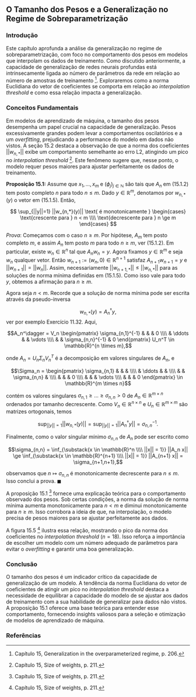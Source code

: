 ## O Tamanho dos Pesos e a Generalização no Regime de Sobreparametrização

### Introdução
Este capítulo aprofunda a análise da generalização no regime de sobreparametrização, com foco no comportamento dos pesos em modelos que interpolam os dados de treinamento. Como discutido anteriormente, a capacidade de generalização de redes neurais profundas está intrinsecamente ligada ao número de parâmetros da rede em relação ao número de amostras de treinamento [^1]. Exploraremos como a norma Euclidiana do vetor de coeficientes se comporta em relação ao *interpolation threshold* e como essa relação impacta a generalização.

### Conceitos Fundamentais
Em modelos de aprendizado de máquina, o tamanho dos pesos desempenha um papel crucial na capacidade de generalização. Pesos excessivamente grandes podem levar a comportamentos oscilatórios e a um *overfitting*, prejudicando a performance do modelo em dados não vistos. A seção 15.2 destaca a observação de que a norma dos coeficientes $||w_{n,*}||$ exibe um comportamento semelhante ao erro L2, atingindo um pico no *interpolation threshold* [^6]. Este fenômeno sugere que, nesse ponto, o modelo requer pesos maiores para ajustar perfeitamente os dados de treinamento.

**Proposição 15.1:** Assume que $x_1,...,x_m$ e $(\phi_j)_{j \in \mathbb{N}}$ são tais que $A_n$ em (15.1.2) tem posto completo $n$ para todo $n \le m$. Dado $y \in \mathbb{R}^m$, denotamos por $w_{n,*}(y)$ o vetor em (15.1.5). Então,

$$
\sup_{||y||=1} ||w_{n,*}(y)|| \text{ é monotonicamente }
\begin{cases}
\text{crescente para } n < m \\\\
\text{decrescente para } n \ge m
\end{cases}
$$

*Prova*: Começamos com o caso $n \ge m$. Por hipótese, $A_m$ tem posto completo $m$, e assim $A_n$ tem posto $m$ para todo $n \ge m$, ver (15.1.2). Em particular, existe $w_n \in \mathbb{R}^n$ tal que $A_n w_n = y$. Agora fixamos $y \in \mathbb{R}^m$ e seja $w_n$ qualquer vetor. Então $w_{n+1} := (w_n, 0) \in \mathbb{R}^{n+1}$ satisfaz $A_{n+1}w_{n+1} = y$ e $||w_{n+1}|| = ||w_n||$. Assim, necessariamente $||w_{n+1,*}|| \le ||w_{n,*}||$ para as soluções de norma mínima definidas em (15.1.5). Como isso vale para todo $y$, obtemos a afirmação para $n \ge m$.

Agora seja $n < m$. Recorde que a solução de norma mínima pode ser escrita através da pseudo-inversa

$$w_{n,*}(y) = A_n^\dagger y,$$
ver por exemplo Exercício 11.32. Aqui,

$$A_n^\dagger = V_n
\begin{pmatrix}
\sigma_{n,1}^{-1} & & & 0 \\\\
& \ddots & & \vdots \\\\
& & \sigma_{n,n}^{-1} & 0
\end{pmatrix}
U_n^T \in \mathbb{R}^{n \times m},$$

onde $A_n = U_n \Sigma_n V_n^T$ é a decomposição em valores singulares de $A_n$, e

$$\Sigma_n = \begin{pmatrix}
\sigma_{n,1} & & & \\\\
& \ddots & & \\\\
& & \sigma_{n,n} & \\\\
& & & 0 \\\\
& & & \vdots \\\\
& & & 0
\end{pmatrix} \in \mathbb{R}^{m \times n}$$

contém os valores singulares $\sigma_{n,1} \ge \dots \ge \sigma_{n,n} > 0$ de $A_n \in \mathbb{R}^{m \times n}$ ordenados por tamanho decrescente. Como $V_n \in \mathbb{R}^{n \times n}$ e $U_n \in \mathbb{R}^{m \times m}$ são matrizes ortogonais, temos

$$\sup_{||y||=1} ||w_{n,*}(y)|| = \sup_{||y||=1} ||A_n^\dagger y|| = \sigma_{n,n}^{-1}.$$

Finalmente, como o valor singular mínimo $\sigma_{n,n}$ de $A_n$ pode ser escrito como

$$\sigma_{n,n} = \inf_{\substack{x \in \mathbb{R}^n \\\\ ||x|| = 1}} ||A_n x|| \ge \inf_{\substack{x \in \mathbb{R}^{n+1} \\\\ ||x|| = 1}} ||A_{n+1} x|| = \sigma_{n+1,n+1},$$

observamos que $n \mapsto \sigma_{n,n}$ é monotonicamente decrescente para $n \le m$. Isso conclui a prova. $\blacksquare$

A proposição 15.1 [^6] fornece uma explicação teórica para o comportamento observado dos pesos. Sob certas condições, a norma da solução de norma mínima aumenta monotonicamente para $n < m$ e diminui monotonicamente para $n \ge m$. Isso corrobora a ideia de que, na interpolação, o modelo precisa de pesos maiores para se ajustar perfeitamente aos dados.

A figura 15.5 [^6] ilustra essa relação, mostrando o pico da norma dos coeficientes no *interpolation threshold* ($n = 18$). Isso reforça a importância de escolher um modelo com um número adequado de parâmetros para evitar o *overfitting* e garantir uma boa generalização.

### Conclusão
O tamanho dos pesos é um indicador crítico da capacidade de generalização de um modelo. A tendência da norma Euclidiana do vetor de coeficientes de atingir um pico no *interpolation threshold* destaca a necessidade de equilibrar a capacidade do modelo de se ajustar aos dados de treinamento com a sua habilidade de generalizar para dados não vistos. A proposição 15.1 oferece uma base teórica para entender esse comportamento, fornecendo insights valiosos para a seleção e otimização de modelos de aprendizado de máquina.

### Referências
[^1]: Capítulo 15, Generalization in the overparameterized regime, p. 206.
[^6]: Capítulo 15, Size of weights, p. 211.
<!-- END -->